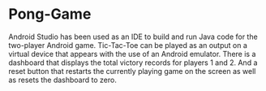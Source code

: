 # Pong-Game
Android Studio has been used as an IDE to build and run Java code for the two-player Android game. Tic-Tac-Toe can be played as an output on a virtual device that appears with the use of an Android emulator. There is a dashboard that displays the total victory records for players 1 and 2. And a reset button that restarts the currently playing game on the screen as well as resets the dashboard to zero.
